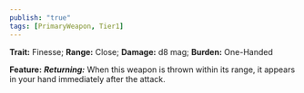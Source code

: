 ```yaml
---
publish: "true"
tags: [PrimaryWeapon, Tier1]
---
```

**Trait:** Finesse; **Range:** Close; **Damage:** d8 mag; **Burden:** One-Handed

**Feature:** ***Returning:*** When this weapon is thrown within its range, it appears in your hand immediately after the attack.
